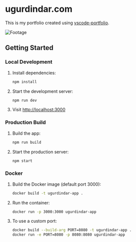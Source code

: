 # ugurdindar.com

This is my portfolio created using [vscode-portfolio](https://github.com/itsnitinr/vscode-portfolio).

![Footage](https://imgur.com/xpLZHs0.png)

## Getting Started

### Local Development

1. Install dependencies:

   ```bash
   npm install
   ```

2. Start the development server:

   ```bash
   npm run dev
   ```

3. Visit [http://localhost:3000](http://localhost:3000)

### Production Build

1. Build the app:

   ```bash
   npm run build
   ```

2. Start the production server:

   ```bash
   npm start
   ```

### Docker

1. Build the Docker image (default port 3000):

   ```bash
   docker build -t ugurdindar-app .
   ```

2. Run the container:

   ```bash
   docker run -p 3000:3000 ugurdindar-app
   ```

3. To use a custom port:

   ```bash
   docker build --build-arg PORT=8080 -t ugurdindar-app .
   docker run -e PORT=8080 -p 8080:8080 ugurdindar-app
   ```
